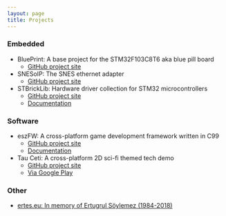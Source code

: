 ```yaml
---
layout: page
title: Projects
---
```


### Embedded

* BluePrint: A base project for the STM32F103C8T6 aka blue pill board
  * [GitHub project site](https://github.com/mupfelofen-de/BluePrint)
* SNESoIP: The SNES ethernet adapter
  * [GitHub project site](https://github.com/mupfelofen-de/SNESoIP)
* STBrickLib: Hardware driver collection for STM32 microcontrollers
  * [GitHub project site](https://github.com/mupfelofen-de/STBrickLib)
  * [Documentation](https://docs.dailyhack.eu/stbricklib/)

### Software

* eszFW: A cross-platform game development framework written in C99
  * [GitHub project site](https://github.com/mupfelofen-de/eszFW)
  * [Documentation](https://eszfw.de/)
* Tau Ceti: A cross-platform 2D sci-fi themed tech demo
  * [GitHub project site](https://github.com/mupfelofen-de/TauCeti)
  * [Via Google Play](https://play.google.com/store/apps/details?id=de.mupfelofen.TauCeti)

### Other
  * [ertes.eu: In memory of Ertugrul Söylemez (1984-2018)](https://ertes.eu)
